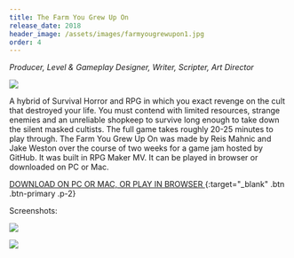 ```yaml
---
title: The Farm You Grew Up On
release_date: 2018
header_image: /assets/images/farmyougrewupon1.jpg
order: 4
---
```

_Producer, Level & Gameplay Designer, Writer, Scripter, Art Director_

![](/assets/images/farmgrewupon2.jpg)


A hybrid of Survival Horror and RPG in which you exact revenge on the cult that destroyed your life. You must contend with limited resources, strange enemies and an unreliable shopkeep to survive long enough to take down the silent masked cultists. The full game takes roughly 20-25 minutes to play through. The Farm You Grew Up On was made by Reis Mahnic and Jake Weston over the course of two weeks for a game jam hosted by GitHub. It was built in RPG Maker MV. It can be played in browser or downloaded on PC or Mac.  

[DOWNLOAD ON PC OR MAC, OR PLAY IN BROWSER ](https://side-group.itch.io/the-farm-you-grew-up-on){:target="_blank" .btn .btn-primary .p-2}

Screenshots:

![](/assets/images/farmgrewupon3.jpg)

![](/assets/images/farmgrewupon4.jpg)
